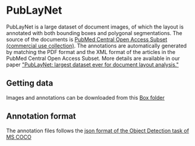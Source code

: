 # PubLayNet

PubLayNet is a large dataset of document images, of which the layout is annotated with both bounding boxes and polygonal segmentations. The source of the documents is [PubMed Central Open Access Subset (commercial use collection)](https://www.ncbi.nlm.nih.gov/pmc/tools/openftlist/). The annotations are automatically generated by matching the PDF format and the XML format of the articles in the PubMed Central Open Access Subset. More details are available in our paper ["PubLayNet: largest dataset ever for document layout analysis."](https://arxiv.org/abs/1908.07836)

## Getting data

Images and annotations can be downloaded from this [Box folder](https://ibm.box.com/s/ph19ku47eahazje4caijlmnmcwa20v9o)

## Annotation format

The annotation files follows the [json format of the Object Detection task of MS COCO](http://cocodataset.org/#format-data)
